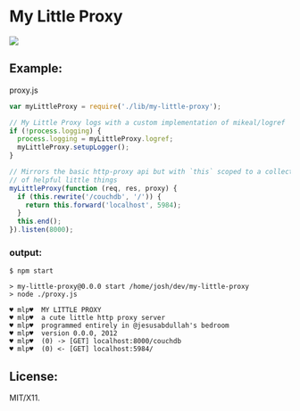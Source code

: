 # My Little Proxy

![](https://raw.github.com/jesusabdullah/my-little-proxy/master/img/mlp.web.png)

## Example:

proxy.js

```js
var myLittleProxy = require('./lib/my-little-proxy');

// My Little Proxy logs with a custom implementation of mikeal/logref
if (!process.logging) {
  process.logging = myLittleProxy.logref;
  myLittleProxy.setupLogger();
}

// Mirrors the basic http-proxy api but with `this` scoped to a collection
// of helpful little things
myLittleProxy(function (req, res, proxy) {
  if (this.rewrite('/couchdb', '/')) {
    return this.forward('localhost', 5984);
  }
  this.end();
}).listen(8000);
```

### output:

```
$ npm start

> my-little-proxy@0.0.0 start /home/josh/dev/my-little-proxy
> node ./proxy.js

♥ mlp♥  MY LITTLE PROXY
♥ mlp♥  a cute little http proxy server
♥ mlp♥  programmed entirely in @jesusabdullah's bedroom
♥ mlp♥  version 0.0.0, 2012
♥ mlp♥  (0) -> [GET] localhost:8000/couchdb
♥ mlp♥  (0) <- [GET] localhost:5984/
```

## License:

MIT/X11.
